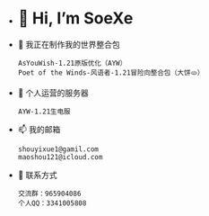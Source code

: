 - # 👋 Hi, I’m SoeXe
- 👀 我正在制作我的世界整合包

      AsYouWish-1.21原版优化（AYW）
      Poet of the Winds-风语者-1.21冒险向整合包（大饼🫓）
- 💞️ 个人运营的服务器

      AYW-1.21生电服
- 📫 我的邮箱

      shouyixue1@gamil.com
      maoshou121@icloud.com
- 🐧 联系方式

      交流群：965904086
      个人QQ：3341005808
